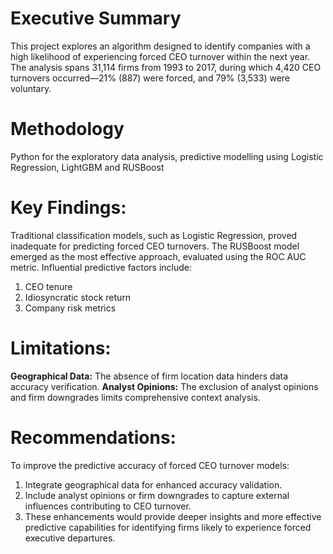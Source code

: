 # Executive Summary
This project explores an algorithm designed to identify companies with a high likelihood of experiencing forced CEO turnover within the next year. 
The analysis spans 31,114 firms from 1993 to 2017, during which 4,420 CEO turnovers occurred—21% (887) were forced, and 79% (3,533) were voluntary.

# Methodology
Python for the exploratory data analysis, predictive modelling using Logistic Regression, LightGBM and RUSBoost

# Key Findings:
Traditional classification models, such as Logistic Regression, proved inadequate for predicting forced CEO turnovers.
The RUSBoost model emerged as the most effective approach, evaluated using the ROC AUC metric.
Influential predictive factors include:
1. CEO tenure
2. Idiosyncratic stock return
3. Company risk metrics

# Limitations:
**Geographical Data:** The absence of firm location data hinders data accuracy verification.
**Analyst Opinions:** The exclusion of analyst opinions and firm downgrades limits comprehensive context analysis.

# Recommendations:
To improve the predictive accuracy of forced CEO turnover models:

1. Integrate geographical data for enhanced accuracy validation.
2. Include analyst opinions or firm downgrades to capture external influences contributing to CEO turnover.
3. These enhancements would provide deeper insights and more effective predictive capabilities for identifying firms likely to experience forced executive departures.
